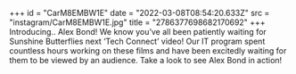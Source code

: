 +++
id = "CarM8EMBW1E"
date = "2022-03-08T08:54:20.633Z"
src = "instagram/CarM8EMBW1E.jpg"
title = "2786377698682170692"
+++
Introducing.. Alex Bond! We know you’ve all been patiently waiting for Sunshine Butterflies next ‘Tech Connect’ video! Our IT program spent countless hours working on these films and have been excitedly waiting for them to be viewed by an audience. Take a look to see Alex Bond in action!